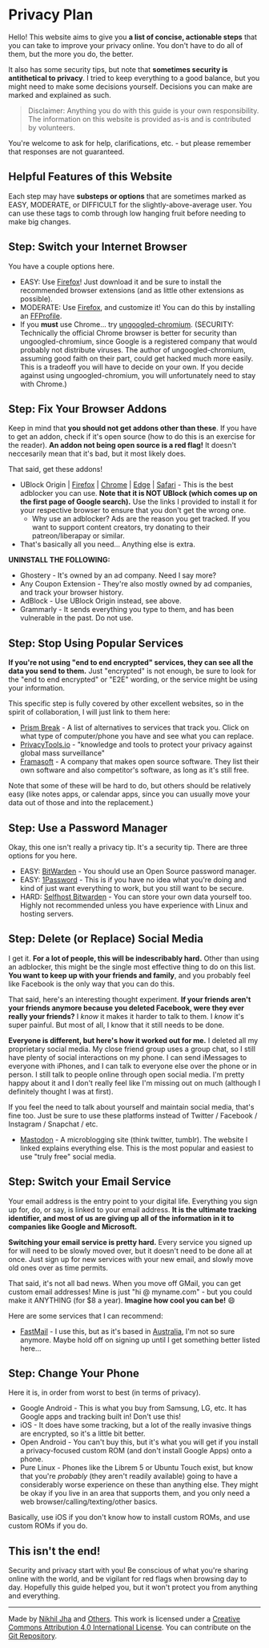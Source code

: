 # Privacy Plan

Hello! This website aims to give you **a list of concise, actionable steps** that you can take to improve your privacy online. You don't have to do all of them, but the more you do, the better.

It also has some security tips, but note that **sometimes security is antithetical to privacy**. I tried to keep everything to a good balance, but you might need to make some decisions yourself. Decisions you can make are marked and explained as such.

> Disclaimer: Anything you do with this guide is your own responsibility. The information on this website is provided as-is and is contributed by volunteers.

You're welcome to ask for help, clarifications, etc. - but please remember that responses are not guaranteed.

## Helpful Features of this Website

Each step may have **substeps or options** that are sometimes marked as EASY, MODERATE, or DIFFICULT for the slightly-above-average user. You can use these tags to comb through low hanging fruit before needing to make big changes.

## Step: Switch your Internet Browser

You have a couple options here. 

- EASY: Use [Firefox](https://www.mozilla.org/en-US/firefox/new/)! Just download it and be sure to install the recommended browser extensions (and as little other extensions as possible).
- MODERATE: Use [Firefox](https://www.mozilla.org/en-US/firefox/new/), and customize it! You can do this by installing an [FFProfile](https://ffprofile.com).
- If you **must** use Chrome... try [ungoogled-chromium](https://github.com/Eloston/ungoogled-chromium). (SECURITY: Technically the official Chrome browser is better for security than ungoogled-chromium, since Google is a registered company that would probably not distribute viruses. The author of ungoogled-chromium, assuming good faith on their part, could get hacked much more easily. This is a tradeoff you will have to decide on your own. If you decide against using ungoogled-chromium, you will unfortunately need to stay with Chrome.)

## Step: Fix Your Browser Addons

Keep in mind that **you should not get addons other than these**. If you have to get an addon, check if it's open source (how to do this is an exercise for the reader). **An addon not being open source is a red flag!** It doesn't neccesarily mean that it's bad, but it most likely does.

That said, get these addons!

- UBlock Origin | [Firefox](https://addons.mozilla.org/addon/ublock-origin/) | [Chrome](https://chrome.google.com/webstore/detail/ublock-origin/cjpalhdlnbpafiamejdnhcphjbkeiagm) | [Edge](https://www.microsoft.com/store/p/app/9nblggh444l4) | [Safari](https://github.com/el1t/uBlock-Safari#ublock-originfor-safari) - This is the best adblocker you can use. **Note that it is NOT UBlock (which comes up on the first page of Google search).** Use the links I provided to install it for your respective browser to ensure that you don't get the wrong one.
  - Why use an adblocker? Ads are the reason you get tracked. If you want to support content creators, try donating to their patreon/liberapay or similar.
- That's basically all you need... Anything else is extra.

**UNINSTALL THE FOLLOWING:**

- Ghostery - It's owned by an ad company. Need I say more?
- Any Coupon Extension - They're also mostly owned by ad companies, and track your browser history.
- AdBlock - Use UBlock Origin instead, see above.
- Grammarly - It sends everything you type to them, and has been vulnerable in the past. Do not use.

## Step: Stop Using Popular Services

**If you're not using "end to end encrypted" services, they can see all the data you send to them.** Just "encrypted" is not enough, be sure to look for the "end to end encrypted" or "E2E" wording, or the service might be using your information.

This specific step is fully covered by other excellent websites, so in the spirit of collaboration, I will just link to them here:

- [Prism Break](https://prism-break.org/en/) - A list of alternatives to services that track you. Click on what type of computer/phone you have and see what you can replace.
- [PrivacyTools.io](https://www.privacytools.io) - "knowledge and tools to protect your privacy against global mass surveillance"
- [Framasoft](https://degooglisons-internet.org) - A company that makes open source software. They list their own software and also competitor's software, as long as it's still free.

Note that some of these will be hard to do, but others should be relatively easy (like notes apps, or calendar apps, since you can usually move your data out of those and into the replacement.)

## Step: Use a Password Manager

Okay, this one isn't really a privacy tip. It's a security tip. There are three options for you here.

- EASY: [BitWarden](https://bitwarden.com) - You should use an Open Source password manager.
- EASY: [1Password](https://1password.com) - This is if you have no idea what you're doing and kind of just want everything to work, but you still want to be secure.
- HARD: [Selfhost Bitwarden](https://help.bitwarden.com/article/install-on-premise/) - You can store your own data yourself too. Highly not recommended unless you have experience with Linux and hosting servers.

## Step: Delete (or Replace) Social Media

I get it. **For a lot of people, this will be indescribably hard.** Other than using an adblocker, this might be the single most effective thing to do on this list. **You want to keep up with your friends and family**, and you probably feel like Facebook is the only way that you can do this.

That said, here's an interesting thought experiment. **If your friends aren't your friends anymore because you deleted Facebook, were they ever really your friends?** I *know* it makes it harder to talk to them. I *know* it's super painful. But most of all, I know that it still needs to be done.

**Everyone is different, but here's how it worked out for me.** I deleted all my proprietary social media. My close friend group uses a group chat, so I still have plenty of social interactions on my phone. I can send iMessages to everyone with iPhones, and I can talk to everyone else over the phone or in person. I still talk to people online through open social media. I'm pretty happy about it and I don't really feel like I'm missing out on much (although I definitely thought I was at first).

If you feel the need to talk about yourself and maintain social media, that's fine too. Just be sure to use these platforms instead of Twitter / Facebook / Instagram / Snapchat / etc.

- [Mastodon](https://joinmastodon.org/) - A microblogging site (think twitter, tumblr). The website I linked explains everything else. This is the most popular and easiest to use "truly free" social media.

## Step: Switch your Email Service

Your email address is the entry point to your digital life. Everything you sign up for, do, or say, is linked to your email address. **It is the ultimate tracking identifier, and most of us are giving up all of the information in it to companies like Google and Microsoft.**

**Switching your email service is pretty hard.** Every service you signed up for will need to be slowly moved over, but it doesn't need to be done all at once. Just sign up for new services with your new email, and slowly move old ones over as time permits.

That said, it's not all bad news. When you move off GMail, you can get custom email addresses! Mine is just "hi @ myname.com" - but you could make it ANYTHING (for $8 a year). **Imagine how cool you can be!** :smile:

Here are some services that I can recommend:

- [FastMail](https://fastmail.com/) - I use this, but as it's based in [Australia](https://www.youtube.com/watch?v=eW-OMR-iWOE), I'm not so sure anymore. Maybe hold off on signing up until I get something better listed here...

## Step: Change Your Phone

Here it is, in order from worst to best (in terms of privacy).

- Google Android - This is what you buy from Samsung, LG, etc. It has Google apps and tracking built in! Don't use this!
- iOS - It does have some tracking, but a lot of the really invasive things are encrypted, so it's a little bit better.
- Open Android - You can't buy this, but it's what you will get if you install a privacy-focused custom ROM (and don't install Google Apps) onto a phone.
- Pure Linux - Phones like the Librem 5 or Ubuntu Touch exist, but know that you're *probably* (they aren't readily available) going to have a considerably worse experience on these than anything else. They might be okay if you live in an area that supports them, and you only need a web browser/calling/texting/other basics.

Basically, use iOS if you don't know how to install custom ROMs, and use custom ROMs if you do.

## This isn't the end!

Security and privacy start with you! Be conscious of what you're sharing online with the world, and be vigilant for red flags when browsing day to day. Hopefully this guide helped you, but it won't protect you from anything and everything.

---

Made by [Nikhil Jha](https://nikhiljha.com/) and [Others](https://github.com/nikhiljha/privacyplan). This work is licensed under a [Creative Commons Attribution 4.0 International License](http://creativecommons.org/licenses/by/4.0/). You can contribute on the [Git Repository](https://github.com/nikhiljha/privacyplan).